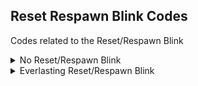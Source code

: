 ## Reset Respawn Blink Codes

Codes related to the Reset/Respawn Blink

<details>
<summary>No Reset/Respawn Blink</summary>

Resetting/Respawning will not make your car blink

```powerpc
04346640 4E800020
```
</details>

<details>
<summary>Everlasting Reset/Respawn Blink</summary>

Resetting/Respawning will make your car blink forever. You can go through vehicles forever

```powerpc
043190BC 60000000
```
</details>